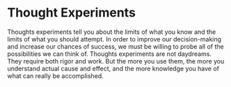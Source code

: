 # Thought Experiments

Thoughts experiments tell you about the limits of what you know and the limits of what you should attempt. In order to improve our decision-making and increase our chances of success, we must be willing to probe all of the possibilities we can think of. 
Thoughts experiments are not daydreams. They require both rigor and work. But the more you use them, the more you understand actual cause and effect, and the more knowledge you have of what can really be accomplished.